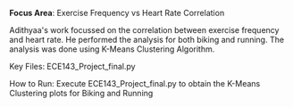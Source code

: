 **Focus Area**: Exercise Frequency vs Heart Rate Correlation

Adithyaa's work focussed on the correlation between exercise frequency and heart rate. He performed the analysis for both biking and running. 
The analysis was done using K-Means Clustering Algorithm.

Key Files: 
ECE143_Project_final.py

How to Run:
Execute ECE143_Project_final.py to obtain the K-Means Clustering plots for Biking and Running
